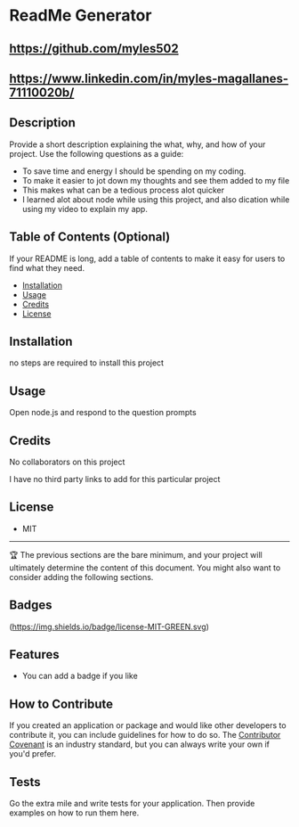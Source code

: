 # ReadMe Generator
  ## https://github.com/myles502 
  ## https://www.linkedin.com/in/myles-magallanes-71110020b/
  ## Description
  Provide a short description explaining the what, why, and how of your project. Use the following questions as a guide:
  - To save time and energy I should be spending on my coding. 
  - To make it easier to jot down my thoughts and see them added to my file
  - This makes what can be a tedious process alot quicker
  - I learned alot about node while using this project, and also dication while using my video to explain my app. 
  ## Table of Contents (Optional)
  If your README is long, add a table of contents to make it easy for users to find what they need.
  - [Installation](#installation)
  - [Usage](#usage)
  - [Credits](#credits)
  - [License](#license)
  ## Installation
  no steps are required to install this project
  ## Usage
  Open node.js and respond to the question prompts
 
    
  ## Credits
  No collaborators on this project
  
  I have no third party links to add for this particular project
  ## License
  - MIT
  ---
  🏆 The previous sections are the bare minimum, and your project will ultimately determine the content of this document. You might also want to consider adding the following sections.
  ## Badges
  (https://img.shields.io/badge/license-MIT-GREEN.svg)
  ## Features
  - You can add a badge if you like
  ## How to Contribute
  If you created an application or package and would like other developers to contribute it, you can include guidelines for how to do so. The [Contributor Covenant](https://www.contributor-covenant.org/) is an industry standard, but you can always write your own if you'd prefer.
  ## Tests
  Go the extra mile and write tests for your application. Then provide examples on how to run them here.